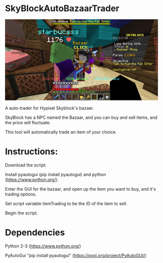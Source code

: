 # SkyBlockAutoBazaarTrader

![The Bazaar](docimages/bazaar.PNG)

 A auto-trader for Hypixel Skyblock's bazaar.

SkyBlock has a NPC named the Bazaar, and you can buy and sell items, and the price will fluctuate.

This tool will automatically trade an item of your choice.

Instructions: 
============

Download the script.

Install pyautogui (pip install pyautogui) and python (https://www.python.org/). 

Enter the GUI for the bazaar, and open up the item you want to buy, and it's trading options.

Set script variable itemTrading to be the ID of the item to sell. 

Begin the script.


Dependencies
============

Python 2-3 (https://www.python.org/)

PyAutoGui "pip install pyautogui" (https://pypi.org/project/PyAutoGUI/)
